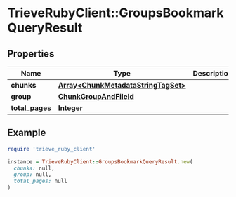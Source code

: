# TrieveRubyClient::GroupsBookmarkQueryResult

## Properties

| Name | Type | Description | Notes |
| ---- | ---- | ----------- | ----- |
| **chunks** | [**Array&lt;ChunkMetadataStringTagSet&gt;**](ChunkMetadataStringTagSet.md) |  |  |
| **group** | [**ChunkGroupAndFileId**](ChunkGroupAndFileId.md) |  |  |
| **total_pages** | **Integer** |  |  |

## Example

```ruby
require 'trieve_ruby_client'

instance = TrieveRubyClient::GroupsBookmarkQueryResult.new(
  chunks: null,
  group: null,
  total_pages: null
)
```

